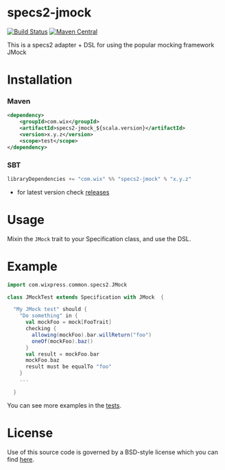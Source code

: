 # specs2-jmock 
[![Build Status](https://travis-ci.com/wix/specs2-jmock.svg?branch=master)](https://travis-ci.com/wix/specs2-jmock) [![Maven Central](https://maven-badges.herokuapp.com/maven-central/com.wix/specs2-jmock_2.11/badge.svg?style=flat)](http://mvnrepository.com/artifact/com.wix/specs2-jmock_2.11)

This is a specs2 adapter + DSL for using the popular mocking framework JMock

# Installation
### Maven
```xml
<dependency>
    <groupId>com.wix</groupId>
    <artifactId>specs2-jmock_${scala.version}</artifactId>
    <version>x.y.z</version>
    <scope>test</scope>
</dependency>
```
### SBT
```sbt
libraryDependencies += "com.wix" %% "specs2-jmock" % "x.y.z"
```

* for latest version check [releases](https://github.com/wix/specs2-jmock/releases)

# Usage
Mixin the `JMock` trait to your Specification class, and use the DSL.

# Example
```Scala
import com.wixpress.common.specs2.JMock

class JMockTest extends Specification with JMock  {

  "My JMock test" should { 
    "Do something" in {
      val mockFoo = mock[FooTrait]
      checking {
        allowing(mockFoo).bar.willReturn("foo")
        oneOf(mockFoo).baz()
      }
      val result = mockFoo.bar
      mockFoo.baz
      result must be equalTo "foo"
    }
    ...
    
  }
```

You can see more examples in the [tests](/src/test/scala/com/wixpress/common/specs2).

# License
Use of this source code is governed by a BSD-style license which you can find [here](/LICENSE.md).

